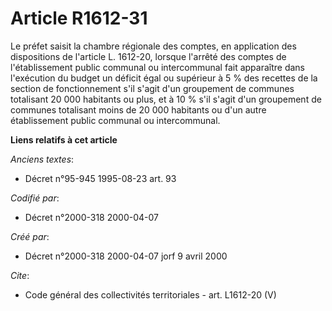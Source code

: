 # Article R1612-31

Le préfet saisit la chambre régionale des comptes, en application des dispositions de l'article L. 1612-20, lorsque l'arrêté
des comptes de l'établissement public communal ou intercommunal fait apparaître dans l'exécution du budget un déficit égal ou
supérieur à 5 % des recettes de la section de fonctionnement s'il s'agit d'un groupement de communes totalisant 20 000
habitants ou plus, et à 10 % s'il s'agit d'un groupement de communes totalisant moins de 20 000 habitants ou d'un autre
établissement public communal ou intercommunal.

**Liens relatifs à cet article**

_Anciens textes_:

  - Décret n°95-945 1995-08-23 art. 93

_Codifié par_:

  - Décret n°2000-318 2000-04-07

_Créé par_:

  - Décret n°2000-318 2000-04-07 jorf 9 avril 2000

_Cite_:

  - Code général des collectivités territoriales - art. L1612-20 (V)
